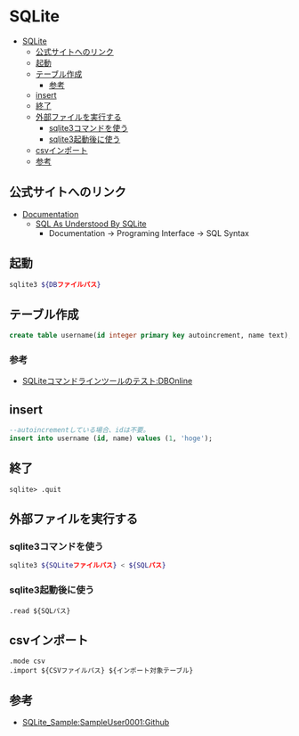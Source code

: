 # SQLite

- [SQLite](#sqlite)
  - [公式サイトへのリンク](#公式サイトへのリンク)
  - [起動](#起動)
  - [テーブル作成](#テーブル作成)
    - [参考](#参考)
  - [insert](#insert)
  - [終了](#終了)
  - [外部ファイルを実行する](#外部ファイルを実行する)
    - [sqlite3コマンドを使う](#sqlite3コマンドを使う)
    - [sqlite3起動後に使う](#sqlite3起動後に使う)
  - [csvインポート](#csvインポート)
  - [参考](#参考-1)

## 公式サイトへのリンク

- [Documentation](https://www.sqlite.org/docs.html)
    - [SQL As Understood By SQLite](https://www.sqlite.org/lang.html)
        - Documentation -> Programing Interface -> SQL Syntax

## 起動

``` bash
sqlite3 ${DBファイルパス}
```

## テーブル作成

``` sql
create table username(id integer primary key autoincrement, name text);
```

### 参考

- [SQLiteコマンドラインツールのテスト:DBOnline](https://www.dbonline.jp/sqlite/install/index2.html)

## insert

``` sql
--autoincrementしている場合、idは不要。
insert into username (id, name) values (1, 'hoge');
```

## 終了

``` sqlite
sqlite> .quit
```

## 外部ファイルを実行する

### sqlite3コマンドを使う

``` bash
sqlite3 ${SQLiteファイルパス} < ${SQLパス}
```

### sqlite3起動後に使う

``` sqlite
.read ${SQLパス}
```

## csvインポート

``` sqlite
.mode csv
.import ${CSVファイルパス} ${インポート対象テーブル}
```

## 参考

- [SQLite_Sample:SampleUser0001:Github](https://sampleuser0001.github.io/SQLite_Sample/)